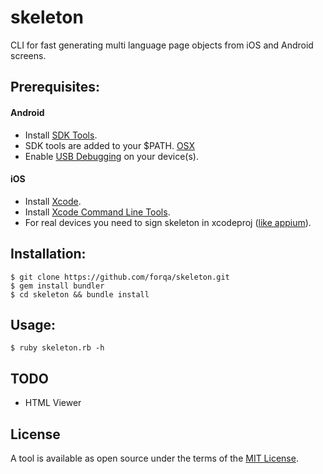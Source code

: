# skeleton
CLI for fast generating multi language page objects from iOS and Android screens.


Prerequisites:
--------

#### Android
- Install [SDK Tools](http://developer.android.com/sdk/installing/index.html?pkg=tools).
- SDK tools are added to your $PATH. [OSX](https://stackoverflow.com/posts/19764254/revisions)
- Enable [USB Debugging](https://www.kingoapp.com/root-tutorials/how-to-enable-usb-debugging-mode-on-android.htm) on your device(s).

#### iOS
- Install [Xcode](https://developer.apple.com/xcode/download/).
- Install [Xcode Command Line Tools](http://railsapps.github.io/xcode-command-line-tools.html).
- For real devices you need to sign skeleton in xcodeproj ([like appium](https://github.com/appium/appium-xcuitest-driver/blob/master/docs/real-device-config.md)).

Installation:
------
    $ git clone https://github.com/forqa/skeleton.git
    $ gem install bundler
    $ cd skeleton && bundle install

Usage:
------
    $ ruby skeleton.rb -h

## TODO
* HTML Viewer

## License

A tool is available as open source under the terms of the [MIT License](http://opensource.org/licenses/MIT).


